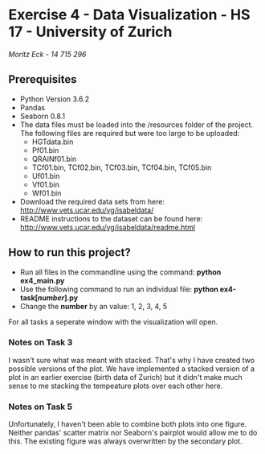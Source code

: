 # Exercise 4 - Data Visualization - HS 17 - University of Zurich

 _Moritz Eck - 14 715 296_

## Prerequisites
* Python Version 3.6.2
* Pandas
* Seaborn 0.8.1
* The data files must be loaded into the /resources folder of the project. The following files are required but were too large to be uploaded: 
  * HGTdata.bin
  * Pf01.bin 
  * QRAINf01.bin 
  * TCf01.bin, TCf02.bin, TCf03.bin, TCf04.bin, TCf05.bin
  * Uf01.bin
  * Vf01.bin
  * Wf01.bin 
* Download the required data sets from here: http://www.vets.ucar.edu/vg/isabeldata/
* README instructions to the dataset can be found here: http://www.vets.ucar.edu/vg/isabeldata/readme.html

## How to run this project?
* Run all files in the commandline using the command:  __python ex4_main.py__
* Use the following command to run an individual file: __python ex4-task[_number_].py__
* Change the __number__ by an value: 1, 2, 3, 4, 5

For all tasks a seperate window with the visualization will open. 

### Notes on Task 3

I wasn't sure what was meant with stacked. That's why I have created two possible versions of the plot. 
We have implemented a stacked version of a plot in an earlier exercise (birth data of Zurich) but 
it didn't make much sense to me stacking the tempeature plots over each other here. 

### Notes on Task 5

Unfortunately, I haven't been able to combine both plots into one figure. 
Neither pandas' scatter matrix nor Seaborn's pairplot would allow me to do this. 
The existing figure was always overwritten by the secondary plot.